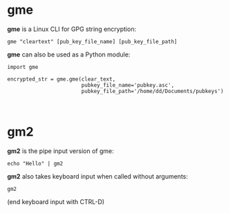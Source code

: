 # gme

**gme** is a Linux CLI for GPG string encryption:
    
    gme "cleartext" [pub_key_file_name] [pub_key_file_path]
    
**gme** can also be used as a Python module:

    import gme
    
    encrypted_str = gme.gme(clear_text, 
                            pubkey_file_name='pubkey.asc', 
                            pubkey_file_path='/home/dd/Documents/pubkeys')

<br>

# gm2

**gm2** is the pipe input version of gme:

    echo "Hello" | gm2
    
**gm2** also takes keyboard input when called without arguments:

    gm2
    
(end keyboard input with CTRL-D)
